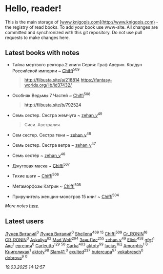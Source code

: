 # Hello, reader!
This is the main storage of [www.knigopis.com](http://www.knigopis.com) - the registry of read books.
To add your book use www-site. All changes are committed and synchronized with this git repository.
Do not use pull requests to make changes here.


## Latest books with notes
* Тайна мертвого ректора.2 книги 
Серия: Граф Аверин. Колдун Российской империи ~ [Chiffi](users/105/105831994080785626680-google)<sup>509</sup>
    > http://flibusta.site/a/218814
    > https://fantasy-worlds.org/lib/id37432/

* Особняк Ведьмы 7 Частей ~ [Chiffi](users/105/105831994080785626680-google)<sup>508</sup>
    > http://flibusta.site/b/792524

* Семь сестер. Сестра жемчуга ~ [zehan_v](users/174/174598622-vkontakte)<sup>49</sup>
    > Сиси. Австралия

* Сем сестер. Сестра тени ~ [zehan_v](users/174/174598622-vkontakte)<sup>48</sup>

* Семь сестер. Сестра ветра ~ [zehan_v](users/174/174598622-vkontakte)<sup>47</sup>

* Семь сестёр ~ [zehan_v](users/174/174598622-vkontakte)<sup>46</sup>

* Джутовая маска ~ [Chiffi](users/105/105831994080785626680-google)<sup>507</sup>

* Тихие шаги ~ [Chiffi](users/105/105831994080785626680-google)<sup>506</sup>

* Метаморфозы Катрин ~ [Chiffi](users/105/105831994080785626680-google)<sup>505</sup>

* Приручитель женщин-монстров 15 книг ~ [Chiffi](users/105/105831994080785626680-google)<sup>504</sup>


_More notes [here](latest_books_with_notes.md)._


## Latest users
[Лунев Виталий](users/d51/d51d3296763ca6fa-liveid)<sup>0</sup> 
[Лунев Виталий](users/105/105094667890867197709-google)<sup>0</sup> 
[Shellena](users/134/13413591548892934957-mailru)<sup>469</sup> 
[](users/105/105803270930838059244-google)<sup>15</sup> 
[Chiffi](users/105/105831994080785626680-google)<sup>509</sup> 
[Cr_RONIN](users/112/112090473416384685204-google)<sup>16</sup> 
[CR_RONIN](users/117/117421856236745123056-google)<sup>0</sup> 
[Askaliya](users/326/326783541-vkontakte)<sup>62</sup> 
[Mad Wolf](users/947/94738840-vkontakte)<sup>294</sup> 
[ЗаяцЛис](users/112/112388384595246311466-google)<sup>255</sup> 
[zehan_v](users/174/174598622-vkontakte)<sup>49</sup> 
[Elixir](users/115/115826717712507836033-google)<sup>458</sup> 
[gfgf](users/116/116019493327313578692-google)<sup>1</sup> 
[Акс](users/105/105584644059159770670-google)<sup>1</sup> 
[евгения](users/108/108327816194861875647-google)<sup>0</sup> 
[Carleutto](users/118/118270319028469737508-google)<sup>129</sup> 
[](users/107/107756383717359753203-google)<sup>50</sup> 
[Garka](users/115/115753719718250012620-google)<sup>403</sup> 
[aktoty](users/115/115891840326495240870-google)<sup>99</sup> 
[lucius](users/113/113248293394986559131-google)<sup>162</sup> 
[Amorphis](users/111/111813311426128919318-google)<sup>1</sup> 
[](users/537/5373417-vkontakte)<sup>0</sup> 
[Книголикая](users/118/118445323552824972692-google)<sup>1</sup> 
[aktoty](users/275/275766107-vkontakte)<sup>98</sup> 
[Slam41 ](users/103/103558184911332019716-google)<sup>0</sup> 
[exulted](users/100/100599204551896265722-google)<sup>237</sup> 
[butercupa](users/193/193697993-vkontakte)<sup>97</sup> 
[vokabresch](users/109/109100428262719456108-google)<sup>0</sup> 
[dobrova](users/606/6069210-vkontakte)<sup>9</sup> 
[](users/858/858967472-vkontakte)<sup>0</sup> 


_19.03.2025 14:12:57_
